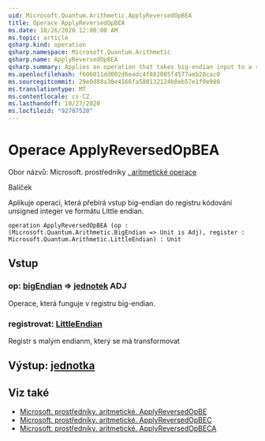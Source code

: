 ```yaml
---
uid: Microsoft.Quantum.Arithmetic.ApplyReversedOpBEA
title: Operace ApplyReversedOpBEA
ms.date: 10/26/2020 12:00:00 AM
ms.topic: article
qsharp.kind: operation
qsharp.namespace: Microsoft.Quantum.Arithmetic
qsharp.name: ApplyReversedOpBEA
qsharp.summary: Applies an operation that takes big-endian input to a register encoding an unsigned integer using little-endian format.
ms.openlocfilehash: f606011dd002d6eadc4f882005f4577aeb28cac0
ms.sourcegitcommit: 29e0d88a30e4166fa580132124b0eb57e1f0e986
ms.translationtype: MT
ms.contentlocale: cs-CZ
ms.lasthandoff: 10/27/2020
ms.locfileid: "92707520"
---
```

# <a name="applyreversedopbea-operation"></a>Operace ApplyReversedOpBEA

Obor názvů: Microsoft. prostředníky [. aritmetické operace](xref:Microsoft.Quantum.Arithmetic)

Balíček [](https://nuget.org/packages/)


Aplikuje operaci, která přebírá vstup big-endian do registru kódování unsigned integer ve formátu Little endian.

```qsharp
operation ApplyReversedOpBEA (op : (Microsoft.Quantum.Arithmetic.BigEndian => Unit is Adj), register : Microsoft.Quantum.Arithmetic.LittleEndian) : Unit
```


## <a name="input"></a>Vstup

### <a name="op--bigendian--unit-adj"></a>op: [bigEndian](xref:Microsoft.Quantum.Arithmetic.BigEndian) => [jednotek](xref:microsoft.quantum.lang-ref.unit) ADJ

Operace, která funguje v registru big-endian.


### <a name="register--littleendian"></a>registrovat: [LittleEndian](xref:Microsoft.Quantum.Arithmetic.LittleEndian)

Registr s malým endianm, který se má transformovat



## <a name="output--unit"></a>Výstup: [jednotka](xref:microsoft.quantum.lang-ref.unit)



## <a name="see-also"></a>Viz také

- [Microsoft. prostředníky. aritmetické. ApplyReversedOpBE](xref:Microsoft.Quantum.Arithmetic.ApplyReversedOpBE)
- [Microsoft. prostředníky. aritmetické. ApplyReversedOpBEC](xref:Microsoft.Quantum.Arithmetic.ApplyReversedOpBEC)
- [Microsoft. prostředníky. aritmetické. ApplyReversedOpBECA](xref:Microsoft.Quantum.Arithmetic.ApplyReversedOpBECA)